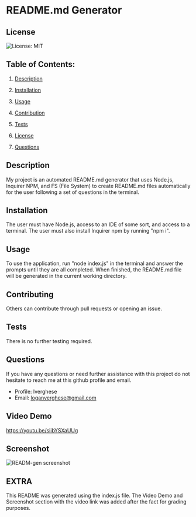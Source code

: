 # README.md Generator

## License
![License: MIT](https://img.shields.io/badge/License-MIT-yellow.svg)

## Table of Contents:
1. [Description](#description)
2. [Installation](#install)
3. [Usage](#use)
4. [Contribution](#contribute)
5. [Tests](#test)
6. [License](#license)

7. [Questions](#questions)

## Description
My project is an automated README.md generator that uses Node.js, Inquirer NPM, and FS (File System) to create README.md files automatically for the user following a set of questions in the terminal.

## Installation
The user must have Node.js, access to an IDE of some sort, and access to a terminal. The user must also install Inquirer npm by running "npm i".

## Usage
To use the application, run "node index.js" in the terminal and answer the prompts until they are all completed. When finished, the README.md file will be generated in the current working directory.

## Contributing
Others can contribute through pull requests or opening an issue.

## Tests
There is no further testing required.

## Questions
If you have any questions or need further assistance with this project do not hesitate to reach me at this github profile and email.
* Profile: lverghese
* Email: loganverghese@gmail.com

## Video Demo
https://youtu.be/siibYSXaUUg

## Screenshot
![READM-gen screenshot](https://user-images.githubusercontent.com/85531188/130308554-c6c387a3-7e81-455c-a137-fc9d55e8d19a.png)

## EXTRA
This README was generated using the index.js file. The Video Demo and Screenshot section with the video link was added after the fact for grading purposes.
